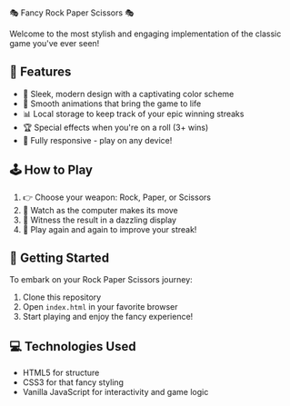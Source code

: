  🎭 Fancy Rock Paper Scissors 🎭

Welcome to the most stylish and engaging implementation of the classic game you've ever seen! 

## 🌟 Features

- 🎨 Sleek, modern design with a captivating color scheme
- 🔄 Smooth animations that bring the game to life
- 📊 Local storage to keep track of your epic winning streaks
- 🏆 Special effects when you're on a roll (3+ wins)
- 📱 Fully responsive - play on any device!

## 🕹️ How to Play

1. 👉 Choose your weapon: Rock, Paper, or Scissors
2. 🤖 Watch as the computer makes its move
3. 🎉 Witness the result in a dazzling display
4. 🔁 Play again and again to improve your streak!

## 🚀 Getting Started

To embark on your Rock Paper Scissors journey:

1. Clone this repository
2. Open `index.html` in your favorite browser
3. Start playing and enjoy the fancy experience!

## 💻 Technologies Used

- HTML5 for structure
- CSS3 for that fancy styling
- Vanilla JavaScript for interactivity and game logic


